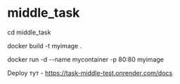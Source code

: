 # middle_task
cd middle_task

docker build -t myimage .

docker run -d --name mycontainer -p 80:80 myimage

Deploy тут - https://task-middle-test.onrender.com/docs
